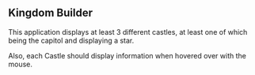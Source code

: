 ## Kingdom Builder

This application displays at least 3 different castles, at least one of which being
the capitol and displaying a star.

Also, each Castle should display information when hovered over with
the mouse.
